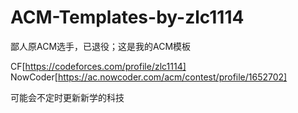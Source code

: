 # ACM-Templates-by-zlc1114

鄙人原ACM选手，已退役；这是我的ACM模板

CF[https://codeforces.com/profile/zlc1114] NowCoder[https://ac.nowcoder.com/acm/contest/profile/1652702]

可能会不定时更新新学的科技
